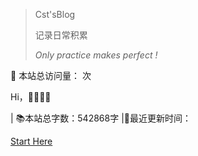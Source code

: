 




>Cst'sBlog
>
>记录日常积累    
>
>*Only practice makes perfect !* 

<span id="busuanzi_container_site_pv" style='display:none'>👀 本站总访问量：<span id="busuanzi_value_site_pv"></span> 次
</span> 

👀 本站总访问量：<span id="busuanzi_value_site_pv"></span> 次


Hi，📎📎📎📎<span id="sitetime"></span>

<span id="busuanzi_container_site_pv" style='display:none'>👀 本站总访问量：<span id="busuanzi_value_site_pv"></span> 次
</span> 
<span id="busuanzi_container_site_uv" style='display:none'> | 🚴‍♂️ 本站总访客数：<span id="busuanzi_value_site_uv"></span> 人
</span> | 📚本站总字数：542868字 |🎈最近更新时间：<span id="updatetime"></span>
</br>

[Start Here](README.md)

